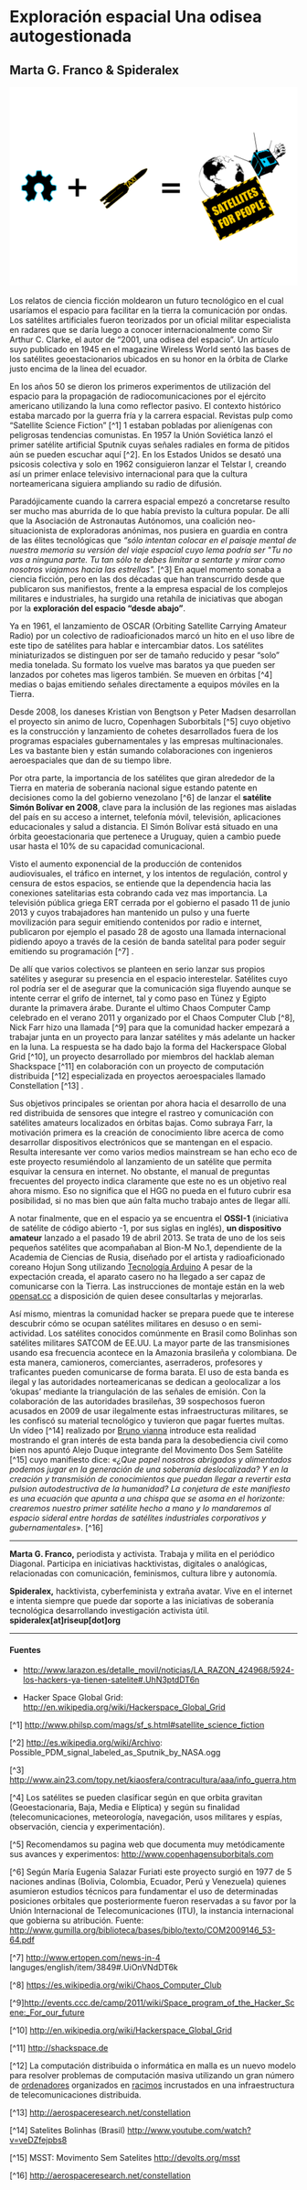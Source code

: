 # Exploración espacial Una odisea autogestionada 
## Marta G. Franco & Spideralex 

![](media/satellites.png)

Los relatos de ciencia ficción moldearon un futuro tecnológico en el cual usaríamos el espacio para facilitar en la tierra la comunicación por ondas. Los satélites artificiales fueron teorizados por un oficial militar especialista en radares que se daría luego a conocer internacionalmente como Sir Arthur C. Clarke, el autor de “2001, una odisea del espacio”. Un artículo suyo publicado en 1945 en el magazine Wireless World sentó las bases de los satélites geoestacionarios ubicados en su honor en la órbita de Clarke justo encima de la linea del ecuador.

En los años 50 se dieron los primeros experimentos de utilización del espacio para la propagación de radiocomunicaciones por el ejército americano utilizando la luna como reflector pasivo. El contexto histórico estaba marcado por la guerra fría y la carrera espacial. Revistas pulp como “Satellite Science Fiction” [^1] 1 estaban pobladas por alienígenas con peligrosas tendencias comunistas. En 1957 la Unión Soviética lanzó el primer satélite artificial Sputnik cuyas señales radiales en forma de pitidos aún se pueden escuchar aquí [^2]. En los Estados Unidos se desató una psicosis colectiva y solo en 1962 consiguieron lanzar el Telstar I, creando así un primer enlace televisivo internacional para que la cultura norteamericana siguiera ampliando su radio de difusión.

Paradójicamente cuando la carrera espacial empezó a concretarse resulto ser mucho mas aburrida de lo que había previsto la cultura popular. De allí que la Asociación de Astronautas Autónomos, una coalición neo-situacionista de exploradoras anónimas, nos pusiera en guardia en contra de las élites tecnológicas que *“sólo intentan colocar en el paisaje mental de nuestra memoria su versión del viaje espacial cuyo lema podría ser "Tu no vas a ninguna parte. Tu tan sólo te debes limitar a sentarte y mirar como nosotros viajamos hacia las estrellas".* [^3] En aquel momento sonaba a ciencia ficción, pero en las dos décadas que han transcurrido desde que publicaron sus manifiestos, frente a la empresa espacial de los complejos militares e industriales, ha surgido una retahíla de iniciativas que abogan por la **exploración del espacio “desde abajo”**.

Ya en 1961, el lanzamiento de OSCAR (Orbiting Satellite Carrying Amateur Radio) por un colectivo de radioaficionados marcó un hito en el uso libre de este tipo de satélites para hablar e intercambiar datos. Los satélites miniaturizados se distinguen por ser de tamaño reducido y pesar “solo” media tonelada. Su formato los vuelve mas baratos ya que pueden ser lanzados por cohetes mas ligeros también. Se mueven en órbitas [^4] medias o bajas emitiendo señales directamente a equipos móviles en la Tierra.

Desde 2008, los daneses Kristian von Bengtson y Peter Madsen desarrollan el proyecto sin animo de lucro, Copenhagen Suborbitals [^5] cuyo objetivo es la construcción y lanzamiento de cohetes desarrollados fuera de los programas espaciales gubernamentales y las empresas multinacionales. Les va bastante bien y están sumando colaboraciones con ingenieros aeroespaciales que dan de su tiempo libre.

Por otra parte, la importancia de los satélites que giran alrededor de la Tierra en materia de soberanía nacional sigue estando patente en decisiones como la del gobierno venezolano [^6] de lanzar el **satélite Simón Bolívar en 2008**, clave para la inclusión de las regiones mas aisladas del país en su acceso a internet, telefonía móvil, televisión, aplicaciones educacionales y salud a distancia. El Simón Bolívar está situado en una órbita geoestacionaria que pertenece a Uruguay, quien a cambio puede usar hasta el 10% de su capacidad comunicacional.

Visto el aumento exponencial de la producción de contenidos audiovisuales, el tráfico en internet, y los intentos de regulación, control y censura de estos espacios, se entiende que la dependencia hacia las conexiones satelitarias esta cobrando cada vez mas importancia. La televisión pública griega ERT cerrada por el gobierno el pasado 11 de junio 2013 y cuyos trabajadores han mantenido un pulso y una fuerte movilización para seguir emitiendo contenidos por radio e internet, publicaron por ejemplo el pasado 28 de agosto una llamada internacional pidiendo apoyo a través de la cesión de banda satelital para poder seguir emitiendo su programación [^7] .

De allí que varios colectivos se planteen en serio lanzar sus propios satélites y asegurar su presencia en el espacio interestelar. Satélites cuyo rol podría ser el de asegurar que la comunicación siga fluyendo aunque se intente cerrar el grifo de internet, tal y como paso en Túnez y Egipto durante la primavera árabe. Durante el ultimo Chaos Computer Camp celebrado en el verano 2011 y organizado por el Chaos Computer Club [^8], Nick Farr hizo una llamada [^9] para que la comunidad hacker empezará a trabajar junta en un proyecto para lanzar satélites y más adelante un hacker en la luna. La respuesta se ha dado bajo la forma del Hackerspace Global Grid [^10], un proyecto desarrollado por miembros del hacklab aleman Shackspace [^11] en colaboración con un proyecto de computación distribuida [^12] especializada en proyectos aeroespaciales llamado Constellation [^13] .

Sus objetivos principales se orientan por ahora hacia el desarrollo de una red distribuida de sensores que integre el rastreo y comunicación con satélites amateurs localizados en órbitas bajas. Como subraya Farr, la motivación primera es la creación de conocimiento libre acerca de como desarrollar dispositivos electrónicos que se mantengan en el espacio. Resulta interesante ver como varios medios mainstream se han echo eco de este proyecto resumiéndolo al lanzamiento de un satélite que permita esquivar la censura en internet. No obstante, el manual de preguntas frecuentes del proyecto indica claramente que este no es un objetivo real ahora mismo. Eso no significa que el HGG no pueda en el futuro cubrir esa posibilidad, si no mas bien que aún falta mucho trabajo antes de llegar allí.

A notar finalmente, que en el espacio ya se encuentra el **OSSI-1** (iniciativa de satélite de código abierto -1, por sus siglas en inglés), **un dispositivo amateur** lanzado a el pasado 19 de abril 2013. Se trata de uno de los seis pequeños satélites que acompañaban al Bion-M No.1, dependiente de la Academia de Ciencias de Rusia, diseñado por el artista y radioaficionado coreano Hojun Song utilizando [Tecnología Arduino](https://www.diagonalperiodico.net/saberes/codigo-abierto-avanza-hardware.htm) A pesar de la expectación creada, el aparato casero no ha llegado a ser capaz de comunicarse con la Tierra. Las instrucciones de montaje están en la web [opensat.cc](http://opensat.cc) a disposición de quien desee consultarlas y mejorarlas.

Así mismo, mientras la comunidad hacker se prepara puede que te interese descubrir cómo se ocupan satélites militares en desuso o en semi-actividad. Los satélites conocidos comúnmente en Brasil como Bolinhas son satélites militares SATCOM de EE.UU. La mayor parte de las transmisiones usando esa frecuencia acontece en la Amazonia brasileña y colombiana. De esta manera, camioneros, comerciantes, aserraderos, profesores y traficantes pueden comunicarse de forma barata. El uso de esta banda es ilegal y las autoridades norteamericanas se dedican a geolocalizar a los ‘okupas’ mediante la triangulación de las señales de emisión. Con la colaboración de las autoridades brasileñas, 39 sospechosos fueron acusados en 2009 de usar ilegalmente estas infraestructuras militares, se les confiscó su material tecnológico y tuvieron que pagar fuertes multas. Un vídeo [^14] realizado por [Bruno vianna](http://www.youtube.com/user/bvianna?feature=watch) introduce esta realidad mostrando el gran interés de esta banda para la desobediencia civil como bien nos apuntó Alejo Duque integrante del Movimento Dos Sem Satélite [^15] cuyo manifiesto dice: «*¿Que papel nosotros abrigados y alimentados podemos jugar en la generación de una soberanía deslocalizada? Y en la creación y transmisión de conocimientos que puedan llegar a revertir esta pulsion autodestructiva de la humanidad? La conjetura de este manifiesto es una ecuación que apunta a una chispa que se asoma en el horizonte: crearemos nuestro primer satélite hecho a mano y lo mandaremos al espacio sideral entre hordas de satélites industriales corporativos y gubernamentales*». [^16]

* * * 

**Marta G. Franco,** periodista y activista. Trabaja y milita en el periódico Diagonal. Participa en iniciativas hacktivistas, digitales o analógicas, relacionadas con comunicación, feminismos, cultura libre y autonomía.

**Spideralex,** hacktivista, cyberfeminista y extraña avatar. Vive en el internet e intenta siempre que puede dar soporte a las iniciativas de soberanía tecnológica desarrollando investigación activista útil. **spideralex[at]riseup[dot]org**

* * * 

#### Fuentes 

-   http://www.larazon.es/detalle_movil/noticias/LA_RAZON_424968/5924-los-hackers-ya-tienen-satelite#.UhN3ptdDT6n

-   Hacker Space Global Grid: http://en.wikipedia.org/wiki/Hackerspace_Global_Grid

[^1] http://www.philsp.com/mags/sf_s.html#satellite_science_fiction

[^2] http://es.wikipedia.org/wiki/Archivo: Possible_PDM_signal_labeled_as_Sputnik_by_NASA.ogg

[^3] http://www.ain23.com/topy.net/kiaosfera/contracultura/aaa/info_guerra.htm

[^4] Los satélites se pueden clasificar según en que orbita gravitan (Geoestacionaria, Baja, Media e Elíptica) y según su finalidad (telecomunicaciones, meteorología, navegación, usos militares y espías, observación, ciencia y experimentación).

[^5] Recomendamos su pagina web que documenta muy metódicamente sus avances y experimentos: http://www.copenhagensuborbitals.com

[^6] Según María Eugenia Salazar Furiati este proyecto surgió en 1977 de 5 naciones andinas (Bolivia, Colombia, Ecuador, Perú y Venezuela) quienes asumieron estudios técnicos para fundamentar el uso de determinadas posiciones orbitales que posteriormente fueron reservadas a su favor por la Unión Internacional de Telecomunicaciones (ITU), la instancia internacional que gobierna su atribución. Fuente: http://www.gumilla.org/biblioteca/bases/biblo/texto/COM2009146_53-64.pdf

[^7] http://www.ertopen.com/news-in-4 languges/english/item/3849#.UiOnVNdDT6k

[^8] https://es.wikipedia.org/wiki/Chaos_Computer_Club

[^9]http://events.ccc.de/camp/2011/wiki/Space_program_of_the_Hacker_Scene:_For_our_future

[^10] http://en.wikipedia.org/wiki/Hackerspace_Global_Grid

[^11] http://shackspace.de

[^12] La computación distribuida o informática en malla es un nuevo modelo para resolver problemas de computación masiva utilizando un gran número de [ordenadores](http://es.wikipedia.org/wiki/Ordenadores) organizados en [racimos](http://es.wikipedia.org/wiki/Cluster_%28informática%29) incrustados en una infraestructura de telecomunicaciones distribuida.

[^13] http://aerospaceresearch.net/constellation

[^14] Satelites Bolinhas (Brasil) http://www.youtube.com/watch?v=veDZfejpbs8

[^15] MSST: Movimento Sem Satelites http://devolts.org/msst

[^16] http://aerospaceresearch.net/constellation

